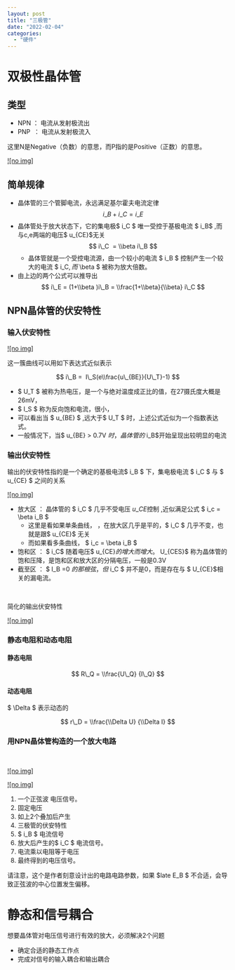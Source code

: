 ```yaml
---
layout: post
title: "三极管"
date: "2022-02-04"
categories: 
  - "硬件"
---
```


# 双极性晶体管

## 类型

- NPN ： 电流从发射极流出
- PNP  ： 电流从发射极流入

这里N是Negative（负数）的意思，而P指的是Positive（正数）的意思。

[![no img]](http://127.0.0.1/?attachment_id=4323)

## 简单规律

- 晶体管的三个管脚电流，永远满足基尔霍夫电流定律 $$ i\_B + i\_C = i\_E $$
- 晶体管处于放大状态下，它的集电极$ i\_C $ 唯一受控于基极电流 $ i\_B$ ,而与c,e两端的电压$ u\_{CE}$无关 $$ i\_C  = \\beta i\_B $$
    - 晶体管就是一个受控电流源，由一个较小的电流 $ i\_B $ 控制产生一个较大的电流 $ i\_C$,而$ \\beta $ 被称为放大倍数。
- 由上边的两个公式可以推导出 $$ i\_E = (1+\\beta )i\_B = \\frac{1+\\beta}{\\beta} i\_C $$

## NPN晶体管的伏安特性

### 输入伏安特性

[![no img]](http://127.0.0.1/?attachment_id=4327)

这一簇曲线可以用如下表达式近似表示

$$ i\_B =  I\_S(e\\frac{u\_{BE}}{U\_T}-1) $$

- $ U\_T $ 被称为热电压，是一个与绝对温度成正比的值，在27摄氏度大概是26mV，
- $ I\_S $ 称为反向饱和电流，很小，
- 可以看出当 $ u\_{BE} $ ,远大于$ U\_T $ 时，上述公式近似为一个指数表达式。
- 一般情况下，当$ u\_{BE} > 0.7V $时，晶体管的$ i\_B$开始呈现出较明显的电流

### 输出伏安特性

输出的伏安特性指的是一个确定的基极电流$ i\_B $ 下，集电极电流 $ i\_C $ 与 $ u\_{CE} $ 之间的关系

[![no img]](http://127.0.0.1/?attachment_id=4328)

- 放大区 ： 晶体管的 $ i\_C $ 几乎不受电压 $u\_{CE}$控制 ,近似满足公式 $ i\_c = \\beta i\_B $
    - 这里是看如果单条曲线， ，在放大区几乎是平的，$ i\_C $ 几乎不变，也就是跟$ u\_{CE}$ 无关
    - 而如果看多条曲线， $ i\_c = \\beta i\_B $
- 饱和区 ： $ i\_C$ 随着电压$ u\_{CE}$的增大而增大。$ U\_{CES}$ 称为晶体管的饱和压降，是饱和区和放大区的分隔电压，一般是0.3V
- 截至区 ： $ I\_B =0 $的那根弦，但$ i\_C $ 并不是0，而是存在与 $ U\_{CE}$相关的漏电流。

 

简化的输出伏安特性

[![no img]](http://127.0.0.1/?attachment_id=4329)

### 静态电阻和动态电阻

#### 静态电阻

$$ R\_Q = \\frac{U\_Q} {I\_Q} $$

#### 动态电阻

$ \\Delta $ 表示动态的

$$ r\_D = \\frac{\\Delta U} {\\Delta I} $$

### 用NPN晶体管构造的一个放大电路

 

[![no img]](http://127.0.0.1/?attachment_id=4333)

[![no img]](http://127.0.0.1/?attachment_id=4334)

1. 一个正弦波 电压信号。
2. 固定电压
3. 如上2个叠加后产生
4. 三极管的伏安特性
5. $ i\_B $ 电流信号
6. 放大后产生的$ i\_C $ 电流信号。
7. 电流乘以电阻等于电压
8. 最终得到的电压信号。

请注意，这个是作者刻意设计出的电路电路参数，如果 $late E\_B $ 不合适，会导致正弦波的中心位置发生偏移。

# 静态和信号耦合

想要晶体管对电压信号进行有效的放大，必须解决2个问题

- 确定合适的静态工作点
- 完成对信号的输入耦合和输出耦合
